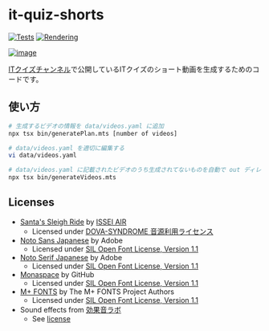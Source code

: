 # it-quiz-shorts

[![Tests][test-image]][test-url]
[![Rendering][rendering-image]][rendering-url]

[test-image]: https://github.com/hakatashi/it-quiz-shorts/actions/workflows/test.yml/badge.svg
[test-url]: https://github.com/hakatashi/it-quiz-shorts/actions/workflows/test.yml
[rendering-image]: https://img.shields.io/github/actions/workflow/status/hakatashi/it-quiz-shorts/test.yml?label=rendering
[rendering-url]: https://nightly.link/hakatashi/it-quiz-shorts/workflows/test/main/rendered-assets.zip

[![image](https://github.com/user-attachments/assets/b07683f2-9bcb-4e77-9c81-017b0da5d729)](https://www.youtube.com/channel/UCmGXjoj98-4jDsR3ebWMP7A)

[ITクイズチャンネル](https://lit.link/itquiz)で公開しているITクイズのショート動画を生成するためのコードです。

## 使い方

```sh
# 生成するビデオの情報を data/videos.yaml に追加
npx tsx bin/generatePlan.mts [number of videos]

# data/videos.yaml を適切に編集する
vi data/videos.yaml

# data/videos.yaml に記載されたビデオのうち生成されてないものを自動で out ディレクトリに生成
npx tsx bin/generateVideos.mts
```

## Licenses

* [Santa's Sleigh Ride](https://dova-s.jp/bgm/play21688.html) by [ISSEI AIR](https://dova-s.jp/_contents/author/profile321.html)
  * Licensed under [DOVA-SYNDROME 音源利用ライセンス](https://dova-s.jp/_contents/license/)
* [Noto Sans Japanese](https://fonts.google.com/noto/specimen/Noto+Sans+JP) by Adobe
  * Licensed under [SIL Open Font License, Version 1.1](https://fonts.google.com/noto/specimen/Noto+Sans+JP/license)
* [Noto Serif Japanese](https://fonts.google.com/noto/specimen/Noto+Serif+JP) by Adobe
  * Licensed under [SIL Open Font License, Version 1.1](https://fonts.google.com/noto/specimen/Noto+Serif+JP/license)
* [Monaspace](https://monaspace.githubnext.com/) by GitHub
  * Licensed under [SIL Open Font License, Version 1.1](https://github.com/githubnext/monaspace/blob/main/LICENSE)
* [M+ FONTS](https://mplusfonts.github.io/) by The M+ FONTS Project Authors
  * Licensed under [SIL Open Font License, Version 1.1](https://github.com/coz-m/MPLUS_FONTS/blob/master/OFL.txt)
* Sound effects from [効果音ラボ](https://soundeffect-lab.info/)
  * See [license](https://soundeffect-lab.info/faq/)

